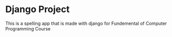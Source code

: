 # Django Project 
This is a spelling app that is made with django for Fundemental of Computer Programming Course 
